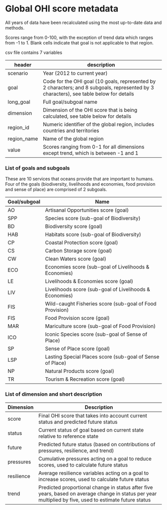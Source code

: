 # Global OHI score metadata

All years of data have been recalculated using the most up-to-date data and methods. 

Scores range from 0-100, with the exception of trend data which ranges from -1 to 1. Blank cells indicate that goal is not applicable to that region.  

csv file contains 7 variables

| header | description | 
| ------ | ----------------------------------------------------------------------- | 
| scenario | Year (2012 to current year) |
| goal | Code for the OHI goal (10 goals, represented by 2 characters; and 8 subgoals, represented by 3 characters), see table below for details | 
| long_goal | Full goal/subgoal name |
| dimension | Dimension of the OHI score that is being calculated, see table below for details |
| region_id | Numeric identifier of the global region, includes countries and territories |
| region_name | Name of the global region | 
| value | Scores ranging from 0-1 for all dimensions except trend, which is between -1 and 1 | 


### List of goals and subgoals
These are 10 services that oceans provide that are important to humans.  Four of the goals (biodiversity, livelihoods and economies, food provision and sense of place) are comprised of 2 subgoals.

|Goal/subgoal | Name |
| ------ | ----------- | 
| AO | Artisanal Opportunities score (goal) | 
| SPP | Species score (sub-goal of Biodiversity) | 
| BD | Biodiversity score (goal) | 
| HAB | Habitats score (sub-goal of Biodiversity) | 
| CP | Coastal Protection score (goal) | 
| CS | Carbon Storage score (goal) | 
| CW | Clean Waters score (goal) | 
| ECO | Economies score (sub-goal of Livelihoods & Economies) | 
| LE | Livelihoods & Economies score (goal) | 
| LIV | Livelihoods score (sub-goal of Livelihoods & Economies) | 
| FIS | Wild-caught Fisheries score (sub-goal of Food Provision) | 
| FIS | Food Provision score (goal) | 
| MAR | Mariculture score (sub-goal of Food Provision) | 
| ICO | Iconic Species score (sub-goal of Sense of Place) | 
| SP | Sense of Place score (goal) | 
| LSP | Lasting Special Places score (sub-goal of Sense of Place) | 
| NP | Natural Products score (goal) | 
| TR | Tourism & Recreation score (goal) | 


### List of dimension and short description
|Dimension | Description |
| ------ | ---------------------------------------------------------------------- | 
| score | Final OHI score that takes into account current status and predicted future status | 
| status | Current status of goal based on current state relative to reference state  | 
| future | Predicted future status (based on contributions of pressures, resilience, and trend) | 
| pressures | Cumulative pressures acting on a goal to reduce scores, used to calculate future status |
| resilience | Average resilience variables acting on a goal to increase scores, used to calculate future status |
| trend | Predicted proportional change in status after five years, based on average change in status per year multiplied by five, used to estimate future status |

